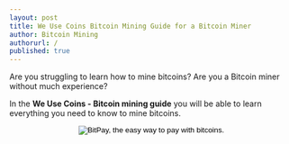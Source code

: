```yaml
---
layout: post
title: We Use Coins Bitcoin Mining Guide for a Bitcoin Miner
author: Bitcoin Mining
authorurl: /
published: true
---
```


<p>Are you struggling to learn how to mine bitcoins? Are you a Bitcoin miner without much experience?
<p>In the <b>We Use Coins - Bitcoin mining guide</b> you will be able to learn everything you need to know to mine bitcoins.
<center>
<form action="https://bitpay.com/checkout" method="post" >
  <input type="hidden" name="action" value="checkout" />
  <input type="hidden" name="posData" value="" />
  <input type="hidden" name="data" value="53BmHit8fmN9pnYg315qb495/A+pFqafdNz7q35vKpPUQ07AHS+THfPepI0Z0jM8cc6rumZ7H4ocmIVrnej+ta7n4bHkgis8due+xRXe7lgWyldb6MmcoZwa8Z6jSwatG0HClV9KMj4egcilrB4pqW7p9LCUokARciSB2yu2Y90bQ4xrQGez6omgbH1I+GDAQkNrTq45QYpCHnpUPpLgzUK5dpNYcqaLaqDsLD23M+hynQUTcVDyZ1iEBhdF2YuuZhIVx0UgifuTeNzeGV9UW+rEDkSQj5ToujeKWzIJcI4FxN2eRfpMyHsy5R8zhDzN" />
  <input type="image" src="https://bitpay.com/img/button2.png" border="0" name="submit" alt="BitPay, the easy way to pay with bitcoins." >
</form>
</center>